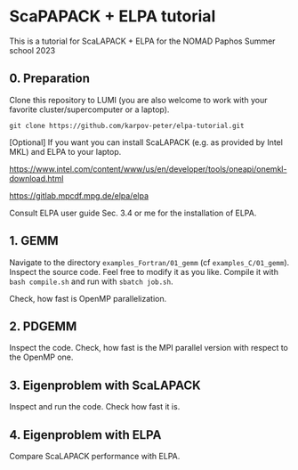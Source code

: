 # ScaPAPACK + ELPA tutorial
This is a tutorial for ScaLAPACK + ELPA for the NOMAD Paphos Summer school 2023

## 0. Preparation

Clone this repository to LUMI (you are also welcome to work with your favorite cluster/supercomputer or a laptop).
```
git clone https://github.com/karpov-peter/elpa-tutorial.git
```

[Optional] If you want you can install ScaLAPACK (e.g. as provided by Intel MKL) and ELPA to your laptop.

https://www.intel.com/content/www/us/en/developer/tools/oneapi/onemkl-download.html

https://gitlab.mpcdf.mpg.de/elpa/elpa

Consult ELPA user guide Sec. 3.4 or me for the installation of ELPA.

## 1. GEMM

Navigate to the directory ```examples_Fortran/01_gemm``` (cf ```examples_C/01_gemm```). Inspect the source code. Feel free to modify it as you like. Compile it with `bash compile.sh` and run with `sbatch job.sh`.

Check, how fast is OpenMP parallelization.

## 2. PDGEMM

Inspect the code. Check, how fast is the MPI parallel version with respect to the OpenMP one.

## 3. Eigenproblem with ScaLAPACK

Inspect and run the code. Check how fast it is.

## 4. Eigenproblem with ELPA

Compare ScaLAPACK performance with ELPA.

